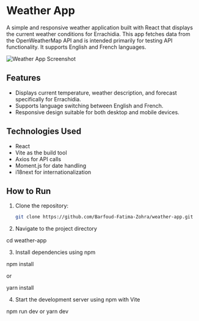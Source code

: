 # Weather App

A simple and responsive weather application built with React that displays the current weather conditions for Errachidia. This app fetches data from the OpenWeatherMap API and is intended primarily for testing API functionality. It supports English and French languages.

![Weather App Screenshot](/public/screenshot.png)

## Features
- Displays current temperature, weather description, and forecast specifically for Errachidia.
- Supports language switching between English and French.
- Responsive design suitable for both desktop and mobile devices.

## Technologies Used
- React
- Vite as the build tool
- Axios for API calls
- Moment.js for date handling
- i18next for internationalization

## How to Run
1. Clone the repository:
   ```bash
   git clone https://github.com/Barfoud-Fatima-Zohra/weather-app.git

2. Navigate to the project directory

  cd weather-app

3. Install dependencies using npm

  npm install

  or

  yarn install

4. Start the development server using npm with Vite

  npm run dev
or
  yarn dev


  


